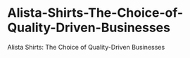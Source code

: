 # Alista-Shirts-The-Choice-of-Quality-Driven-Businesses
Alista Shirts: The Choice of Quality-Driven Businesses
